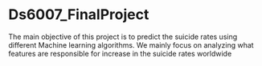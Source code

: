 # Ds6007_FinalProject
The main objective of this project is to predict the suicide rates using different Machine learning algorithms. We mainly focus on analyzing what features are responsible for increase in the suicide rates worldwide
